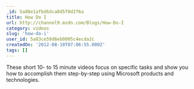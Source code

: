 ```yaml
---
_id: 5a88e1afbd6dca0d5f0d2f6a
title: How Do I
url: http://channel9.msdn.com/Blogs/How-Do-I
category: videos
slug: 'how-do-i'
user_id: 5a83ce59d6eb0005c4ecda2c
createdOn: '2012-08-10T07:06:55.000Z'
tags: []
---
```


These short 10- to 15 minute videos focus on specific tasks and show you how to accomplish them step-by-step using Microsoft products and technologies.

